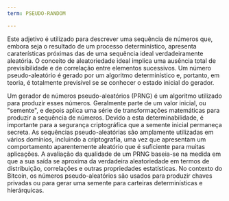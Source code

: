 ```yaml
---
term: PSEUDO-RANDOM

---
```

Este adjetivo é utilizado para descrever uma sequência de números que, embora seja o resultado de um processo determinístico, apresenta caraterísticas próximas das de uma sequência ideal verdadeiramente aleatória. O conceito de aleatoriedade ideal implica uma ausência total de previsibilidade e de correlação entre elementos sucessivos. Um número pseudo-aleatório é gerado por um algoritmo determinístico e, portanto, em teoria, é totalmente previsível se se conhecer o estado inicial do gerador.

Um gerador de números pseudo-aleatórios (PRNG) é um algoritmo utilizado para produzir esses números. Geralmente parte de um valor inicial, ou "semente", e depois aplica uma série de transformações matemáticas para produzir a sequência de números. Devido a esta determinabilidade, é importante para a segurança criptográfica que a semente inicial permaneça secreta. As sequências pseudo-aleatórias são amplamente utilizadas em vários domínios, incluindo a criptografia, uma vez que apresentam um comportamento aparentemente aleatório que é suficiente para muitas aplicações. A avaliação da qualidade de um PRNG baseia-se na medida em que a sua saída se aproxima da verdadeira aleatoriedade em termos de distribuição, correlações e outras propriedades estatísticas. No contexto do Bitcoin, os números pseudo-aleatórios são usados para produzir chaves privadas ou para gerar uma semente para carteiras determinísticas e hierárquicas.